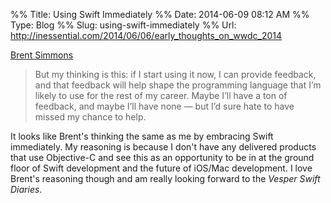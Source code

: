 %% Title: Using Swift Immediately
%% Date: 2014-06-09 08:12 AM
%% Type: Blog
%% Slug: using-swift-immediately
%% Url: http://inessential.com/2014/06/06/early_thoughts_on_wwdc_2014

[Brent Simmons](http://inessential.com/2014/06/06/early_thoughts_on_wwdc_2014)

> But my thinking is this: if I start using it now, I can provide feedback, and that feedback will help shape the programming language that I’m likely to use for the rest of my career. Maybe I’ll have a ton of feedback, and maybe I’ll have none — but I’d sure hate to have missed my chance to help.

It looks like Brent's thinking the same as me by embracing Swift immediately. My reasoning is because I don't have any delivered products that use Objective-C and see this as an opportunity to be in at the ground floor of Swift development and the future of iOS/Mac development. I love Brent's reasoning though and am really looking forward to the *Vesper Swift Diaries*.
